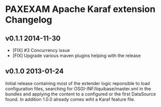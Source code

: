 # PAXEXAM Apache Karaf extension Changelog

## v0.1.1 2014-11-30

* [FIX] #3 Concurrency issue
* [FIX] Upgrade various maven plugins helping with the release

## v0.1.0 2013-01-24

Initial release containing most of the extender logic reponsible to load configuration files, searching for OSGI-INF/liquibase/master.xml in the bundles and applying the content to a configured or the first DataSource found. In addition 1.0.0 already comes wiht a Karaf feature file.

